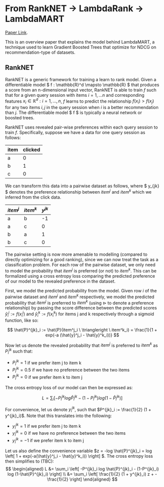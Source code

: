 # From RankNET $\rightarrow$ LambdaRank $\rightarrow$ LambdaMART

[Paper Link](https://www.microsoft.com/en-us/research/uploads/prod/2016/02/MSR-TR-2010-82.pdf).

This is an overview paper that explains the model behind LambdaMART, a technique used to learn Gradient Boosted Trees that optimize for NDCG on recommendation-type of datasets.

## RankNET

RankNET is a generic framework for training a learn to rank model. Given a differentiable model $ f : \mathbb{R}^d \mapsto \mathbb{R} $ that produces a score from an n-dimensional input vector, RankNET is able to train $f$ such that for a given query session with items $i=1,...n$ and corresponding features $x_i \in \mathbb{R}^d: i=1, ..., n$, $f$ learns to predict the relationship $f(x_i) > f(x_j)$ for any two items $i, j$ in the query session when $i$ is a better recommendation than $j$. The differentiable model $ f $ is typically a neural network or boosted trees.

RankNET uses revealed pair-wise preferences within each query session to train $f$. Specifically, suppose we have a data for one query session as follows:

| item  | clicked   |
| ----- | -------   |
| a     | 0         |
| b     | 1         |
| c     | 0         |

We can transform this data into a pairwise dataset as follows, where $ y_{jk} $ denotes the preference relationship between $item^j$ and $item^k$ which we inferred from the click data.

| $item^j$  | $item^k$ | $y^{jk}$|
| ----- | ----- | ----- |
| a     | b | -1 |
| a     | c | 0  |
| b     | a | 1 |
| b     | c | 0 |

The pairwise setting is now more amenable to modelling (compared to directly optimizing for a good ranking), since we can now treat the task as a classification problem. For each row of the pairwise dataset, we only need to model the probability that $item^j$ is preferred (or not) to $item^k$. This can be formalized using a cross entropy loss comparing the predicted preference of our model to the revealed preference in the dataset.

First, we model the predicted probability from the model. Given row $i$ of the pairwise dataset and $item^j$ and $item^k$ respectively, we model the predicted probability that $item^j$ is preferred to $item^k$ (using $\triangleright$ to denote a preference relationship) by passing the score difference between the predicted scores $\hat{y}^j_i := f(x^j_i)$ and $\hat{y}^k_i := f(x^k_i)$ for items j and k respectively through a sigmoid function, like so:

$$
    \hat{P}^{jk}_i := \hat{P}(item^j_i \ \triangleright \ item^k_i) = \frac{1}{1 + exp(-a (\hat{y}^j_i - \hat{y}^k_i))}
$$

Now let us denote the revealed probability that $item^j$ is preferred to $item^k$ as $P^{jk}_i$ such that:
- $P^{jk}_i = 1$ if we prefer item j to item k
- $P^{jk}_i = 0.5$ if we have no preference between the two items
- $P^{jk}_i = 0$ if we prefer item k to item j

The cross entropy loss of our model can then be expressed as:

$$
    L = \sum_i 
    \left[ 
        -P^{jk}_i log \hat{P}^{jk}_i - (1-P^{jk}_i) log (1-\hat{P}^{jk}_i)
    \right]
$$

For convenience, let us denote $y^{jk}_i$, such that $P^{jk}_i := \frac{1}{2} (1 + y^{jk}_i)$. Note that this translates into the following:
- $y^{jk}_i = 1$ if we prefer item j to item k
- $y^{jk}_i = 0$ if we have no preference between the two items
- $y^{jk}_i = -1$ if we prefer item k to item j

Let us also define the convenience variable $z = -log \hat{P}^{jk}_i = log \left[ 1 + exp(-a(\hat{y}^j_i - \hat{y}^k_i)) \right] $. The cross entropy loss then simplifies to (TBC):
$$
\begin{aligned}
    L 
    &= \sum_i 
    \left[ 
        -P^{jk}_i log \hat{P}^{jk}_i - (1-P^{jk}_i) log (1-\hat{P}^{jk}_i)
    \right]
        \\
    &= \sum_i
    \left[
        \frac{1}{2} (1 + y^{jk}_i) z 
        +
        -\frac{1}{2}
    \right]
\end{aligned}
$$

